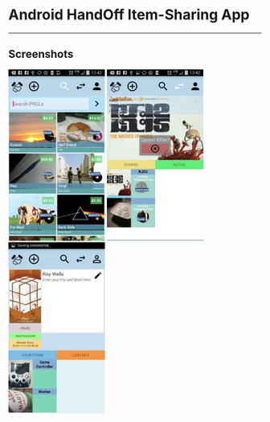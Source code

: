 # Android HandOff Item-Sharing App

<hr>

## Screenshots

<img src="https://github.com/simplegr33n/android-hand-off/blob/master/screenshots/phone1.jpg" width="192">
<img src="https://github.com/simplegr33n/android-hand-off/blob/master/screenshots/phone2.jpg" width="192">
<img src="https://github.com/simplegr33n/android-hand-off/blob/master/screenshots/phone3.jpg" width="192">
